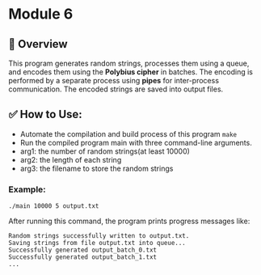 # Module 6

## 📌 Overview
This program generates random strings, processes them using a queue, and encodes them using the **Polybius cipher** in batches. The encoding is performed by a separate process using **pipes** for inter-process communication. The encoded strings are saved into output files.


## ✅ How to Use:
- Automate the compilation and build process of this program
```make```
- Run the compiled program main with three command-line arguments.
 - arg1: the number of random strings(at least 10000)
 - arg2: the length of each string
 - arg3: the filename to store the random strings
### Example: 
```./main 10000 5 output.txt```

After running this command, the program prints progress messages like:
```Writing 10000 random strings with length 10 to output.txt...
Random strings successfully written to output.txt.
Saving strings from file output.txt into queue...
Successfully generated output_batch_0.txt
Successfully generated output_batch_1.txt
...
```